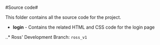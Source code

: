 #Source code#

This folder contains all the source code for the project.

*	**login** - Contains the related HTML and CSS code for the login page

..*	Ross' Development Branch: `ross_v1`

